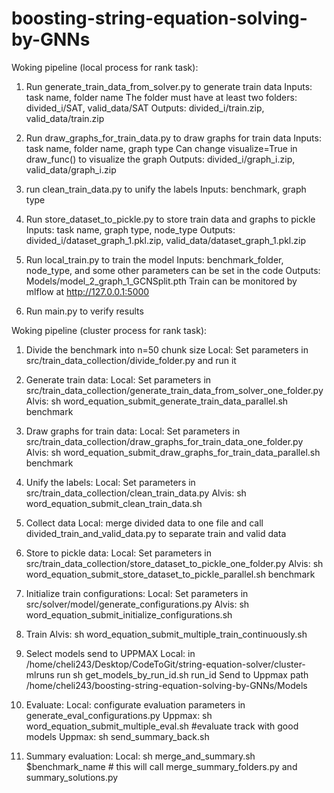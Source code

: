 # boosting-string-equation-solving-by-GNNs 

Woking pipeline (local process for rank task):

1. Run generate_train_data_from_solver.py to generate train data
Inputs: task name, folder name 
The folder must have at least two folders: divided_i/SAT, valid_data/SAT
Outputs: divided_i/train.zip, valid_data/train.zip

2. Run draw_graphs_for_train_data.py to draw graphs for train data
Inputs: task name, folder name, graph type
Can change visualize=True in draw_func() to visualize the graph
Outputs: divided_i/graph_i.zip, valid_data/graph_i.zip

3. run clean_train_data.py to unify the labels
Inputs: benchmark, graph type

4. Run store_dataset_to_pickle.py to store train data and graphs to pickle
Inputs: task name, graph type, node_type
Outputs: divided_i/dataset_graph_1.pkl.zip, valid_data/dataset_graph_1.pkl.zip

5. Run local_train.py to train the model
Inputs: benchmark_folder, node_type, and some other parameters can be set in the code
Outputs: Models/model_2_graph_1_GCNSplit.pth
Train can be monitored by mlflow at http://127.0.0.1:5000

6. Run main.py to verify results


Woking pipeline (cluster process for rank task):

1. Divide the benchmark into n=50 chunk size
Local: Set parameters in src/train_data_collection/divide_folder.py and run it

2. Generate train data:
Local: Set parameters in src/train_data_collection/generate_train_data_from_solver_one_folder.py
Alvis: sh word_equation_submit_generate_train_data_parallel.sh benchmark

3. Draw graphs for train data:
Local: Set parameters in src/train_data_collection/draw_graphs_for_train_data_one_folder.py
Alvis: sh word_equation_submit_draw_graphs_for_train_data_parallel.sh benchmark


4. Unify the labels:
Local: Set parameters in src/train_data_collection/clean_train_data.py
Alvis: sh word_equation_submit_clean_train_data.sh

5. Collect data
Local: merge divided data to one file and call divided_train_and_valid_data.py to separate train and valid data

6. Store to pickle data:
Local: Set parameters in src/train_data_collection/store_dataset_to_pickle_one_folder.py
Alvis: sh word_equation_submit_store_dataset_to_pickle_parallel.sh benchmark

7. Initialize train configurations:
Local: Set parameters in src/solver/model/generate_configurations.py
Alvis: sh word_equation_submit_initialize_configurations.sh

8. Train
Alvis: sh word_equation_submit_multiple_train_continuously.sh

9. Select models send to UPPMAX
Local: in /home/cheli243/Desktop/CodeToGit/string-equation-solver/cluster-mlruns run sh get_models_by_run_id.sh run_id
Send to Uppmax path /home/cheli243/boosting-string-equation-solving-by-GNNs/Models


10. Evaluate:
Local: configurate evaluation parameters in generate_eval_configurations.py
Uppmax: sh word_equation_submit_multiple_eval.sh #evaluate track with good models
Uppmax: sh send_summary_back.sh

11. Summary evaluation:
Local: sh merge_and_summary.sh $benchmark_name # this will call merge_summary_folders.py and summary_solutions.py





